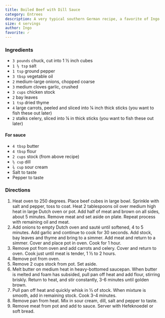```yaml
---
title: Boiled Beef with Dill Sauce
category: Entrees
description: A very typical southern German recipe, a favorite of Ingo growing up. Great with Hefeknoedel.
size: 4 servings
author: Ingo
favorite: ✓
---
```


### Ingredients

* `3 pounds` chuck, cut into 1 ½ inch cubes
* `1 ½ tsp` salt
* `1 tsp` ground pepper
* `3 tbsp` vegetable oil
* `2` medium-large onions, chopped coarse
* `3` medium cloves garlic, crushed
* `3 cups` chicken stock
* `2` bay leaves
* `1 tsp` dried thyme
* `4` large carrots, peeled and sliced into ¼ inch thick sticks (you want to fish these out later)
* `2` stalks celery, sliced into ¼ in thick sticks (you want to fish these out later)

#### For sauce

* `4 tbsp` butter
* `4 tbsp` flour
* `2 cups` stock (from above recipe)
* `½ cup` dill
* `¾ cup` sour cream
* Salt to taste
* Pepper to taste

### Directions

1. Heat oven to 250 degrees. Place beef cubes in large bowl. Sprinkle with salt and pepper, toss to coat. Heat 2 tablespoons oil over medium high heat in large Dutch oven or pot. Add half of meat and brown on all sides, about 5 minutes. Remove meat and set aside on plate. Repeat process with remaining oil and meat.
2. Add onions to empty Dutch oven and sauté until softened, 4 to 5 minutes. Add garlic and continue to cook for 30 seconds. Add stock, bay leaves and thyme and bring to a simmer. Add meat and return to a simmer. Cover and place pot in oven. Cook for 1 hour.
3. Remove pot from oven and add carrots and celery. Cover and return to oven. Cook just until meat is tender, 1 ½ to 2 hours.
4. Remove pot from oven.
5. Remove 2 cups stock from pot. Set aside.
6. Melt butter on medium heat in heavy-bottomed saucepan. When butter is melted and foam has subsided, pull pan off heat and add flour, stirring briskly. Return to heat, and stir constantly, 3-6 minutes until golden brown.
7. Pull pan off heat and quickly whisk in ½ of stock. When mixture is smooth, add in remaining stock. Cook 3-4 minutes.
8. Remove pan from heat. Mix in sour cream, dill, salt and pepper to taste.
9. Remove meat from pot and add to sauce. Server with Hefeknoedel or soft bread.